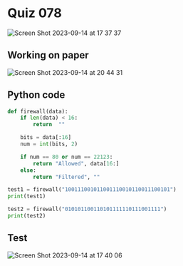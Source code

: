 # Quiz 078

![Screen Shot 2023-09-14 at 17 37 37](https://github.com/jovanovicjanna/year2/assets/111895127/f3a0dfc7-10d2-43ea-bfcf-97f1bbbac6be)

## Working on paper
![Screen Shot 2023-09-14 at 20 44 31](https://github.com/jovanovicjanna/year2/assets/111895127/093734f9-5b04-4ef9-b7f6-a4e4573fc608)

## Python code
```.py
def firewall(data):
    if len(data) < 16:
        return  ""

    bits = data[:16]
    num = int(bits, 2)

    if num == 80 or num == 22123:
        return "Allowed", data[16:]
    else:
        return "Filtered", ""

test1 = firewall("100111001011001110010110011100101")
print(test1)

test2 = firewall("010101100110101111110111001111")
print(test2)
```
## Test
![Screen Shot 2023-09-14 at 17 40 06](https://github.com/jovanovicjanna/year2/assets/111895127/965fc59a-3b31-4e53-8d3f-67c8c3705a66)
